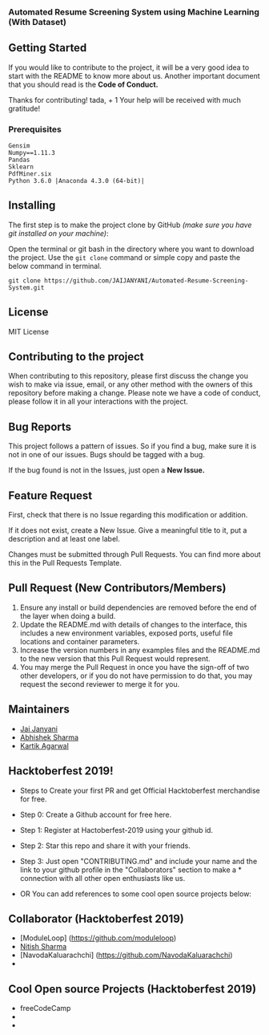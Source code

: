 ### Automated Resume Screening System using Machine Learning (With Dataset)


## Getting Started


If you would like to contribute to the project, it will be a very good idea to start with the README to know more about us. Another important document that you should read is the **Code of Conduct.**

Thanks for contributing! tada, + 1 Your help will be received with much gratitude!

### Prerequisites

    Gensim
    Numpy==1.11.3
    Pandas
    Sklearn
    PdfMiner.six
    Python 3.6.0 |Anaconda 4.3.0 (64-bit)|

## Installing


The first step is to make the project clone by GitHub _(make sure you have git installed on your machine)_:

Open the terminal or git bash in the directory where you want to download the project. Use the ``git clone`` command or simple copy and paste the below command in terminal.

``git clone https://github.com/JAIJANYANI/Automated-Resume-Screening-System.git``


## License
 MIT License

## Contributing to the project

When contributing to this repository, please first discuss the change you wish to make via issue,
email, or any other method with the owners of this repository before making a change. 
Please note we have a code of conduct, please follow it in all your interactions with the project.

## Bug Reports

This project follows a pattern of issues. So if you find a bug, make sure it is not in one of our issues. Bugs should be tagged with a bug.

If the bug found is not in the Issues, just open a **New Issue.**

## Feature Request

First, check that there is no Issue regarding this modification or addition.

If it does not exist, create a New Issue. Give a meaningful title to it, put a description and at least one label.

Changes must be submitted through Pull Requests. You can find more about this in the Pull Requests Template.

## Pull Request (New Contributors/Members)

1. Ensure any install or build dependencies are removed before the end of the layer when doing a 
   build.
2. Update the README.md with details of changes to the interface, this includes a new environment 
   variables, exposed ports, useful file locations and container parameters.
3. Increase the version numbers in any examples files and the README.md to the new version that this
   Pull Request would represent.
4. You may merge the Pull Request in once you have the sign-off of two other developers, or if you 
   do not have permission to do that, you may request the second reviewer to merge it for you.


## Maintainers

* [Jai Janyani](https://github.com/JAIJANYANI)
* [Abhishek Sharma](https://github.com/cryptoabhi)
* [Kartik Agarwal](https://github.com/kartik31)


## Hacktoberfest 2019!

* Steps to Create your first PR and get Official Hacktoberfest merchandise for free.
* Step 0: Create a Github account for free here.
* Step 1: Register at Hactoberfest-2019 using your github id.
* Step 2: Star this repo and share it with your friends.
* Step 3: Just open "CONTRIBUTING.md" and include your name and the link to your github profile in the "Collaborators" section to make a * connection with all other open enthusiasts like us.

* OR You can add references to some cool open source projects below:

## Collaborator (Hacktoberfest 2019)
* [ModuleLoop] (https://github.com/moduleloop) 
* [Nitish Sharma](https://github.com/nitish81299)
* [NavodaKaluarachchi] (https://github.com/NavodaKaluarachchi)
*



## Cool Open source Projects (Hacktoberfest 2019)
* freeCodeCamp
*
*


